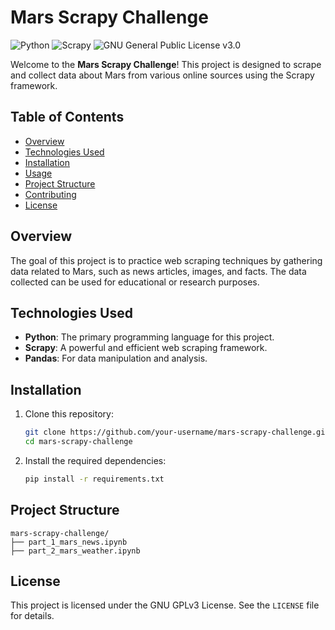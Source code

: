 # Mars Scrapy Challenge

![Python](https://img.shields.io/badge/python-3.8%2B-blue.svg)
![Scrapy](https://img.shields.io/badge/scrapy-2.4.1-orange.svg)
![GNU General Public License v3.0](https://img.shields.io/badge/license-GPLv3-blue.svg)


Welcome to the **Mars Scrapy Challenge**! This project is designed to scrape and collect data about Mars from various online sources using the Scrapy framework.

## Table of Contents
- [Overview](#overview)
- [Technologies Used](#technologies-used)
- [Installation](#installation)
- [Usage](#usage)
- [Project Structure](#project-structure)
- [Contributing](#contributing)
- [License](#license)

## Overview

The goal of this project is to practice web scraping techniques by gathering data related to Mars, such as news articles, images, and facts. The data collected can be used for educational or research purposes.

## Technologies Used

- **Python**: The primary programming language for this project.
- **Scrapy**: A powerful and efficient web scraping framework.
- **Pandas**: For data manipulation and analysis.

## Installation

1. Clone this repository:
   ```bash
   git clone https://github.com/your-username/mars-scrapy-challenge.git
   cd mars-scrapy-challenge
   ```


2. Install the required dependencies:
   ```bash
   pip install -r requirements.txt
   ```

## Project Structure

```
mars-scrapy-challenge/
├── part_1_mars_news.ipynb
├── part_2_mars_weather.ipynb
```

## License

This project is licensed under the GNU GPLv3 License. See the `LICENSE` file for details.
